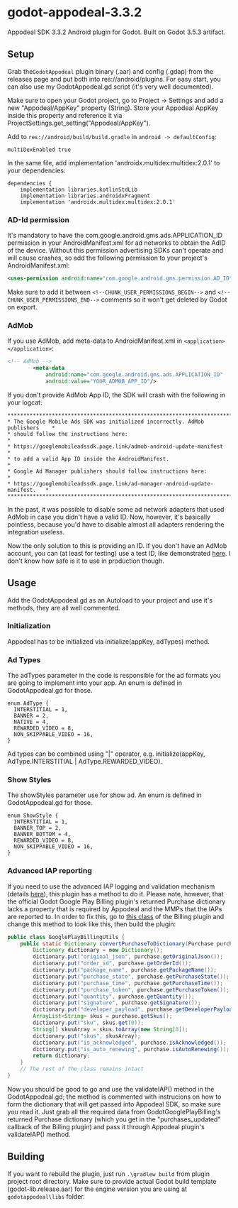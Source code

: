 # godot-appodeal-3.3.2
Appodeal SDK 3.3.2 Android plugin for Godot. Built on Godot 3.5.3 artifact.

## Setup

Grab the``GodotAppodeal`` plugin binary (.aar) and config (.gdap) from the releases page and put both into res://android/plugins. For easy start, you can also use my GodotAppodeal.gd script (it's very well documented).

Make sure to open your Godot project, go to Project -> Settings and add a new "Appodeal/AppKey" property (String). Store your Appodeal AppKey inside this property and reference it via ProjectSettings.get_setting("Appodeal/AppKey").

Add to ``res://android/build/build.gradle`` in ``android -> defaultConfig``:
```
multiDexEnabled true
```
In the same file, add implementation 'androidx.multidex:multidex:2.0.1' to your dependencies:
```
dependencies {
    implementation libraries.kotlinStdLib
    implementation libraries.androidxFragment
    implementation 'androidx.multidex:multidex:2.0.1'
```

### AD-Id permission

It's mandatory to have the com.google.android.gms.ads.APPLICATION_ID permission in your AndroidManifest.xml for ad networks to obtain the AdID of the device. Without this permission advertising SDKs can't operate and will cause crashes, so add the following permission to your project's AndroidManifest.xml:

```xml
<uses-permission android:name="com.google.android.gms.permission.AD_ID"/>
```

Make sure to add it between `<!--CHUNK_USER_PERMISSIONS_BEGIN-->` and `<!--CHUNK_USER_PERMISSIONS_END-->` comments so it won't get deleted by Godot on export.

### AdMob

If you use AdMob, add meta-data to AndroidManifest.xml in ``<application></application>``:
```xml
<!-- AdMob -->
        <meta-data
            android:name="com.google.android.gms.ads.APPLICATION_ID"
            android:value="YOUR_ADMOB_APP_ID"/>
```

If you don't provide AdMob App ID, the SDK will crash with the following in your logcat:
```
******************************************************************************
* The Google Mobile Ads SDK was initialized incorrectly. AdMob publishers    *
* should follow the instructions here:                                       *
* https://googlemobileadssdk.page.link/admob-android-update-manifest         *
* to add a valid App ID inside the AndroidManifest.                          *
* Google Ad Manager publishers should follow instructions here:              *
* https://googlemobileadssdk.page.link/ad-manager-android-update-manifest.   *
******************************************************************************
```

In the past, it was possible to disable some ad network adapters that used AdMob in case you didn't have a valid ID. Now, however, it's basically pointless, because you'd have to disable almost all adapters rendering the integration useless.

Now the only solution to this is providing an ID. If you don't have an AdMob account, you can (at least for testing) use a test ID, like demonstrated [here](https://developers.google.com/admob/android/quick-start#import_the_mobile_ads_sdk). I don't know how safe is it to use in production though.

## Usage

Add the GodotAppodeal.gd as an Autoload to your project and use it's methods, they are all well commented.

### Initialization

Appodeal has to be initialized via initialize(appKey, adTypes) method.

### Ad Types

The adTypes parameter in the code is responsible for the ad formats you are going to implement into your app. An enum is defined in GodotAppodeal.gd for those.
```gdscript
enum AdType {
  INTERSTITIAL = 1,
  BANNER = 2,
  NATIVE = 4,
  REWARDED_VIDEO = 8,
  NON_SKIPPABLE_VIDEO = 16,
}
```
Ad types can be combined using "|" operator, e.g. initialize(appKey, AdType.INTERSTITIAL | AdType.REWARDED_VIDEO).

### Show Styles

The showStyles parameter use for show ad. An enum is defined in GodotAppodeal.gd for those.
```gdscript
enum ShowStyle {
  INTERSTITIAL = 1,
  BANNER_TOP = 2,
  BANNER_BOTTOM = 4,
  REWARDED_VIDEO = 8,
  NON_SKIPPABLE_VIDEO = 16,
}
```

### Advanced IAP reporting

If you need to use the advanced IAP logging and validation mechanism (details [here](https://docs.appodeal.com/android/advanced/in-app-purchases)), this plugin has a method to do it. Please note, however, that the official Godot Google Play Billing plugin's returned Purchase dictionary lacks a property that is required by Appodeal and the MMPs that the IAPs are reported to. In order to fix this, go to [this class](https://github.com/godotengine/godot-google-play-billing/blob/master/godot-google-play-billing/src/main/java/org/godotengine/godot/plugin/googleplaybilling/utils/GooglePlayBillingUtils.java) of the Billing plugin and change this method to look like this, then build the plugin:

```java
public class GooglePlayBillingUtils {
    public static Dictionary convertPurchaseToDictionary(Purchase purchase) {
        Dictionary dictionary = new Dictionary();
        dictionary.put("original_json", purchase.getOriginalJson());
        dictionary.put("order_id", purchase.getOrderId());
        dictionary.put("package_name", purchase.getPackageName());
        dictionary.put("purchase_state", purchase.getPurchaseState());
        dictionary.put("purchase_time", purchase.getPurchaseTime());
        dictionary.put("purchase_token", purchase.getPurchaseToken());
        dictionary.put("quantity", purchase.getQuantity());
        dictionary.put("signature", purchase.getSignature());
        dictionary.put("developer_payload", purchase.getDeveloperPayload()); // Add this!
        ArrayList<String> skus = purchase.getSkus();
        dictionary.put("sku", skus.get(0));
        String[] skusArray = skus.toArray(new String[0]);
        dictionary.put("skus", skusArray);
        dictionary.put("is_acknowledged", purchase.isAcknowledged());
        dictionary.put("is_auto_renewing", purchase.isAutoRenewing());
        return dictionary;
    }
    // The rest of the class remains intact
}
```

Now you should be good to go and use the validateIAP() method in the GodotAppodeal.gd; the method is commented with instrucions on how to form the dictionary that will get passed into Appodeal SDK, so make sure you read it. Just grab all the required data from GodotGooglePlayBilling's returned Purchase dictionary (which you get in the "purchases_updated" callback of the Billing plugin) and pass it through Appodeal plugin's validateIAP() method.

## Building

If you want to rebuild the plugin, just run ``.\gradlew build`` from plugin project root directory. Make sure to provide actual Godot build template (godot-lib.release.aar) for the engine version you are using at ``godotappodeal\libs`` folder.

